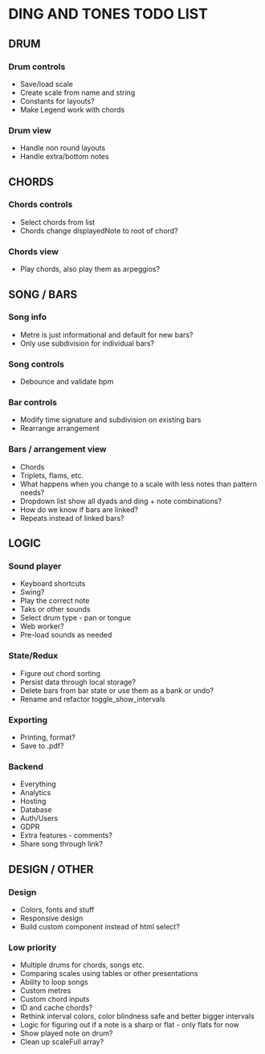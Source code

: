 # DING AND TONES TODO LIST

## DRUM

### Drum controls

* Save/load scale
* Create scale from name and string
* Constants for layouts?
* Make Legend work with chords

### Drum view

* Handle non round layouts
* Handle extra/bottom notes

## CHORDS

### Chords controls

* Select chords from list
* Chords change displayedNote to root of chord?

### Chords view

* Play chords, also play them as arpeggios?

## SONG / BARS

### Song info

* Metre is just informational and default for new bars?
* Only use subdivision for individual bars?

### Song controls

* Debounce and validate bpm

### Bar controls

* Modify time signature and subdivision on existing bars
* Rearrange arrangement

### Bars / arrangement view

* Chords
* Triplets, flams, etc.
* What happens when you change to a scale with less notes than pattern needs?
* Dropdown list show all dyads and ding + note combinations?
* How do we know if bars are linked?
* Repeats instead of linked bars?

## LOGIC

### Sound player

* Keyboard shortcuts
* Swing?
* Play the correct note
* Taks or other sounds
* Select drum type - pan or tongue
* Web worker?
* Pre-load sounds as needed

### State/Redux

* Figure out chord sorting
* Persist data through local storage?
* Delete bars from bar state or use them as a bank or undo?
* Rename and refactor toggle_show_intervals

### Exporting
  
* Printing, format?
* Save to .pdf?

### Backend

* Everything
* Analytics
* Hosting
* Database
* Auth/Users
* GDPR
* Extra features - comments?
* Share song through link?

## DESIGN / OTHER

### Design

* Colors, fonts and stuff
* Responsive design
* Build custom component instead of html select?

### Low priority

* Multiple drums for chords, songs etc.
* Comparing scales using tables or other presentations
* Ability to loop songs
* Custom metres
* Custom chord inputs
* ID and cache chords?
* Rethink interval colors, color blindness safe and better bigger intervals
* Logic for figuring out if a note is a sharp or flat - only flats for now
* Show played note on drum?
* Clean up scaleFull array?
